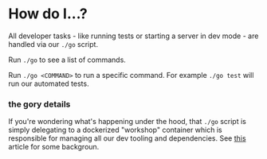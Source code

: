 # How do I...?

All developer tasks - like running tests or starting a server in dev mode - are handled via our `./go` script. 

Run `./go` to see a list of commands.

Run `./go <COMMAND>` to run a specific command. For example `./go test` will run our automated tests.

### the gory details 

If you're wondering what's happening under the hood, that `./go` script is simply delegating to a dockerized "workshop" container which is responsible for managing all our dev tooling and dependencies. See [this](https://www.thoughtworks.com/insights/blog/praise-go-script-part-i) article for some backgroun.
